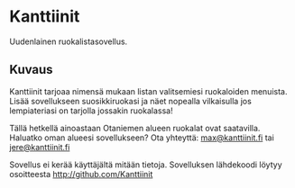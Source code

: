 # Kanttiinit
Uudenlainen ruokalistasovellus.

## Kuvaus
Kanttiinit tarjoaa nimensä mukaan listan valitsemiesi ruokaloiden menuista. Lisää sovellukseen suosikkiruokasi ja näet nopealla vilkaisulla jos lempiateriasi on tarjolla jossakin ruokalassa!

Tällä hetkellä ainoastaan Otaniemen alueen ruokalat ovat saatavilla. Haluatko oman alueesi sovellukseen? Ota yhteyttä: max@kanttiinit.fi tai jere@kanttiinit.fi

Sovellus ei kerää käyttäjältä mitään tietoja. Sovelluksen lähdekoodi löytyy osoitteesta http://github.com/Kanttiinit
